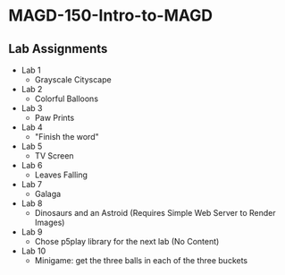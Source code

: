 # MAGD-150-Intro-to-MAGD
## Lab Assignments
* Lab 1 
  * Grayscale Cityscape
* Lab 2
  * Colorful Balloons
* Lab 3
  * Paw Prints
* Lab 4
  * "Finish the word"
* Lab 5
  * TV Screen
* Lab 6
  * Leaves Falling
* Lab 7
  * Galaga
* Lab 8
  * Dinosaurs and an Astroid (Requires Simple Web Server to Render Images)
* Lab 9
  * Chose p5play library for the next lab (No Content)
* Lab 10
  * Minigame: get the three balls in each of the three buckets

